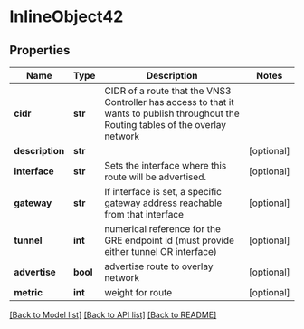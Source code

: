 # InlineObject42

## Properties
Name | Type | Description | Notes
------------ | ------------- | ------------- | -------------
**cidr** | **str** | CIDR of a route that the VNS3 Controller has access  to that it wants to publish throughout the  Routing tables of the overlay network  | 
**description** | **str** |  | [optional] 
**interface** | **str** | Sets the interface where this route will be advertised. | [optional] 
**gateway** | **str** | If interface is set, a specific gateway address reachable from that interface | [optional] 
**tunnel** | **int** | numerical reference for the GRE endpoint id (must provide either tunnel OR interface) | [optional] 
**advertise** | **bool** | advertise route to overlay network | [optional] 
**metric** | **int** | weight for route | [optional] 

[[Back to Model list]](../README.md#documentation-for-models) [[Back to API list]](../README.md#documentation-for-api-endpoints) [[Back to README]](../README.md)


